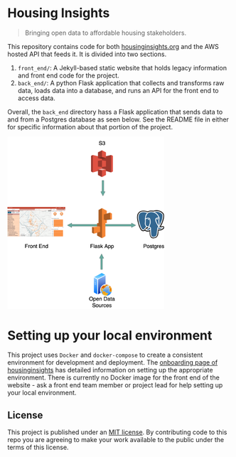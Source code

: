 # Housing Insights
> Bringing open data to affordable housing stakeholders. 

This repository contains code for both [housinginsights.org](http://housinginsights.org) and the AWS hosted API that feeds it. It is divided into two sections.

1. `front_end/`: A Jekyll-based static website that holds legacy information and front end code for the project.
2. `back_end/`: A python Flask application that collects and transforms raw data, loads data into a database, and runs an API for the front end to access data.

Overall, the `back_end` directory hass a Flask application that sends data to and from a Postgres database as seen below. See the README file in either for specific information about that portion of the project. 

<img src="./front_end/assets/tech-stack.png" alt="Tech Stack" width="70%">

# Setting up your local environment
This project uses `Docker` and `docker-compose` to create a consistent environment for development and deployment.
The [onboarding page of housinginsights](http://housinginsights.org/resources/onboarding) has detailed information on setting up the appropriate environment.
There is currently no Docker image for the front end of the website - ask a front end team member or project lead for help setting up your local environment. 

## License
This project is published under an [MIT license](https://github.com/codefordc/housing-insights/blob/master/LICENSE.txt).
By contributing code to this repo you are agreeing to make your work available to the public under the terms of this license.
